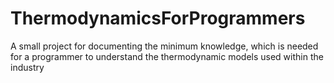 # ThermodynamicsForProgrammers
A small project for documenting the minimum knowledge, which is needed for a programmer to understand the thermodynamic models used within the industry
